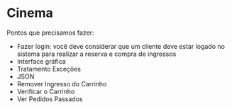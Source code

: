 # Cinema
Pontos que precisamos fazer:
- Fazer login: você deve considerar que um cliente deve estar logado no sistema para realizar a reserva e compra de ingressos
- Interface gráfica
- Tratamento Exceções
- JSON
- Remover Ingresso do Carrinho
- Verificar o Carrinho
- Ver Pedidos Passados
